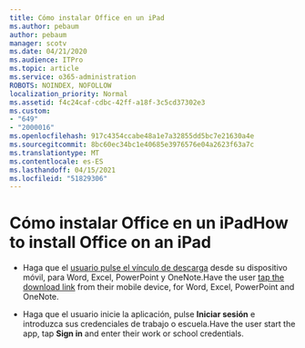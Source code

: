 ```yaml
---
title: Cómo instalar Office en un iPad
ms.author: pebaum
author: pebaum
manager: scotv
ms.date: 04/21/2020
ms.audience: ITPro
ms.topic: article
ms.service: o365-administration
ROBOTS: NOINDEX, NOFOLLOW
localization_priority: Normal
ms.assetid: f4c24caf-cdbc-42ff-a18f-3c5cd37302e3
ms.custom:
- "649"
- "2000016"
ms.openlocfilehash: 917c4354ccabe48a1e7a32855dd5bc7e21630a4e
ms.sourcegitcommit: 8bc60ec34bc1e40685e3976576e04a2623f63a7c
ms.translationtype: MT
ms.contentlocale: es-ES
ms.lasthandoff: 04/15/2021
ms.locfileid: "51829306"
---
```

# <a name="how-to-install-office-on-an-ipad"></a><span data-ttu-id="07ff0-102">Cómo instalar Office en un iPad</span><span class="sxs-lookup"><span data-stu-id="07ff0-102">How to install Office on an iPad</span></span>

- <span data-ttu-id="07ff0-103">Haga que el [usuario pulse el vínculo de descarga](https://support.office.com/article/9df6d10c-7281-4671-8666-6ca8e339b628?wt.mc_id=Alchemy_ClientDIA) desde su dispositivo móvil, para Word, Excel, PowerPoint y OneNote.</span><span class="sxs-lookup"><span data-stu-id="07ff0-103">Have the user [tap the download link](https://support.office.com/article/9df6d10c-7281-4671-8666-6ca8e339b628?wt.mc_id=Alchemy_ClientDIA) from their mobile device, for Word, Excel, PowerPoint and OneNote.</span></span>

- <span data-ttu-id="07ff0-104">Haga que el usuario inicie la aplicación, pulse **Iniciar sesión** e introduzca sus credenciales de trabajo o escuela.</span><span class="sxs-lookup"><span data-stu-id="07ff0-104">Have the user start the app, tap **Sign in** and enter their work or school credentials.</span></span>
